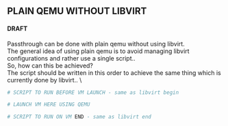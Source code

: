 ## PLAIN QEMU WITHOUT LIBVIRT
#### DRAFT
Passthrough can be done with plain qemu without using libvirt. \
The general idea of using plain qemu is to avoid managing libvirt configurations and rather use a single script.. \
So, how can this be achieved? \
The script should be written in this order to achieve the same thing which is currently done by libvirt.. \

```sh
# SCRIPT TO RUN BEFORE VM LAUNCH - same as libvirt begin

# LAUNCH VM HERE USING QEMU

# SCRIPT TO RUN ON VM END - same as libvirt end
```
